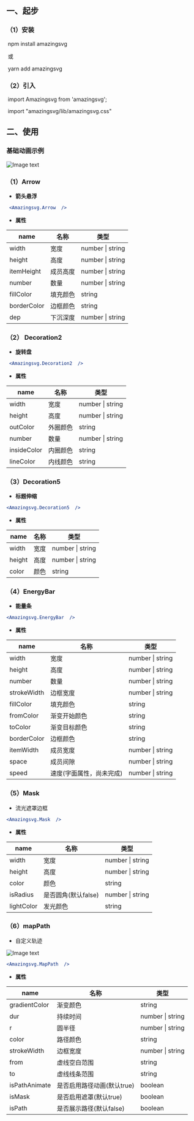 ## 一、起步

### （1）安装

​    npm install amazingsvg  

​    或 

​    yarn add amazingsvg  

### （2）引入 

​    import Amazingsvg from 'amazingsvg';

​    import "amazingsvg/lib/amazingsvg.css"



## 二、使用

### 基础动画示例

![Image text](https://file.aitsign.cn/aiEnterprise/web/dev/picture/2023/1206/20231206133845GonQw_YvCpi.gif)

### （1）Arrow

-  **箭头悬浮**

```jsx
 <Amazingsvg.Arrow  />
```

- **属性**

| name        | 名称     | 类型             |
| ----------- | -------- | ---------------- |
| width       | 宽度     | number \| string |
| height      | 高度     | number \| string |
| itemHeight  | 成员高度 | number \| string |
| number      | 数量     | number \| string |
| fillColor   | 填充颜色 | string           |
| borderColor | 边框颜色 | string           |
| dep         | 下沉深度 | number \| string |



### （2） Decoration2

- **旋转盘**

```jsx
 <Amazingsvg.Decoration2  />
```

- **属性**

| name        | 名称     | 类型             |
| ----------- | -------- | ---------------- |
| width       | 宽度     | number \| string |
| height      | 高度     | number \| string |
| outColor    | 外圈颜色 | string           |
| number      | 数量     | number \| string |
| insideColor | 内圈颜色 | string           |
| lineColor   | 内线颜色 | string           |



### （3）Decoration5

- **标题伸缩**

```jsx
<Amazingsvg.Decoration5  />
```

- **属性**

| name   | 名称 | 类型             |
| ------ | ---- | ---------------- |
| width  | 宽度 | number \| string |
| height | 高度 | number \| string |
| color  | 颜色 | string           |



### （4）EnergyBar

- **能量条**

```jsx
<Amazingsvg.EnergyBar  />
```

- **属性**

| name        | 名称                     | 类型             |
| ----------- | ------------------------ | ---------------- |
| width       | 宽度                     | number \| string |
| height      | 高度                     | number \| string |
| number      | 数量                     | number \| string |
| strokeWidth | 边框宽度                 | number \| string |
| fillColor   | 填充颜色                 | string           |
| fromColor   | 渐变开始颜色             | string           |
| toColor     | 渐变目标颜色             | string           |
| borderColor | 边框颜色                 | string           |
| itemWidth   | 成员宽度                 | number \| string |
| space       | 成员间隙                 | number \| string |
| speed       | 速度(字面属性，尚未完成) | number \| string |



### （5）Mask

- 流光遮罩边框

```jsx
<Amazingsvg.Mask  />
```

- **属性**

| name       | 名称                | 类型             |
| ---------- | ------------------- | ---------------- |
| width      | 宽度                | number \| string |
| height     | 高度                | number \| string |
| color      | 颜色                | string           |
| isRadius   | 是否圆角(默认false) | number \| string |
| lightColor | 发光颜色            | string           |

### （6）mapPath

- 自定义轨迹

![Image text](https://file.aitsign.cn/aiEnterprise/web/dev/picture/2023/1206/20231206173518T8OWw_MCYXt.gif)

```jsx
<Amazingsvg.MapPath  />
```

- **属性**

| name          | 名称                       | 类型             |
| ------------- | -------------------------- | ---------------- |
| gradientColor | 渐变颜色                   | string           |
| dur           | 持续时间                   | number \| string |
| r             | 圆半径                     | number \| string |
| color         | 路径颜色                   | string           |
| strokeWidth   | 边框宽度                   | number \| string |
| from          | 虚线空白范围               | string           |
| to            | 虚线线条范围               | string           |
| isPathAnimate | 是否启用路径动画(默认true) | boolean          |
| isMask        | 是否启用遮罩(默认true)     | boolean          |
| isPath        | 是否展示路径(默认false)    | boolean          |